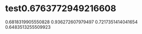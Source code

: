 # test0.6763772949216608
0.6818319905550828
0.936272607979497
0.7217351414041654
0.6483513255509923
